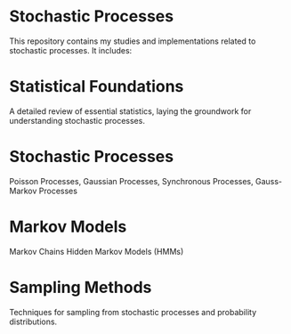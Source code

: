 # Stochastic Processes
  This repository contains my studies and implementations related to stochastic processes. It includes:

# Statistical Foundations
  A detailed review of essential statistics, laying the groundwork for understanding stochastic processes.

# Stochastic Processes
  Poisson Processes,
  Gaussian Processes,
  Synchronous Processes,
  Gauss-Markov Processes

# Markov Models
  Markov Chains
  Hidden Markov Models (HMMs)

# Sampling Methods
  Techniques for sampling from stochastic processes and probability distributions.

